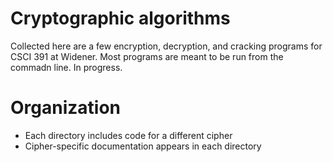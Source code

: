 # Cryptographic algorithms


Collected here are a few encryption, decryption, and cracking programs
for CSCI 391 at Widener. Most programs are meant to be run from the
commadn line. In progress.

# Organization
* Each directory includes code for a different cipher
* Cipher-specific documentation appears in each directory
